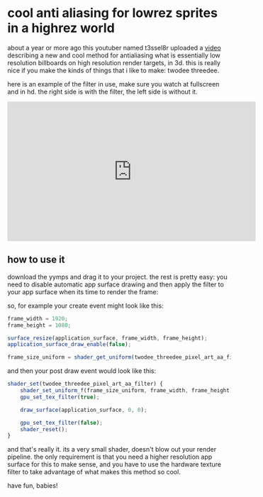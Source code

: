 # cool anti aliasing for lowrez sprites in a highrez world

about a year or more ago this youtuber named t3ssel8r uploaded a [video](https://www.youtube.com/watch?v=d6tp43wZqps) describing a new and cool method for antialiasing what is essentially low resolution billboards on high resolution render targets, in 3d. this is really nice if you make the kinds of things that i like to make: twodee threedee.

here is an example of the filter in use, make sure you watch at fullscreen and in hd. the right side is with the filter, the left side is without it.

<iframe width="560" height="315" src="https://www.youtube.com/embed/fylwX6hnKDk?si=8cx9CTSt-Takhjxq" title="YouTube video player" frameborder="0" allow="accelerometer; autoplay; clipboard-write; encrypted-media; gyroscope; picture-in-picture; web-share" referrerpolicy="strict-origin-when-cross-origin" allowfullscreen></iframe>

## how to use it

download the yymps and drag it to your project. the rest is pretty easy: you need to disable automatic app surface drawing and then apply the filter to your app surface when its time to render the frame:

so, for example your create event might look like this:
```js
frame_width = 1920;
frame_height = 1080;

surface_resize(application_surface, frame_width, frame_height);
application_surface_draw_enable(false);

frame_size_uniform = shader_get_uniform(twodee_threedee_pixel_art_aa_filter, "frame_size");
```
and then your post draw event would look like this:
```js
shader_set(twodee_threedee_pixel_art_aa_filter) {
    shader_set_uniform_f(frame_size_uniform, frame_width, frame_height);
    gpu_set_tex_filter(true);

    draw_surface(application_surface, 0, 0);

    gpu_set_tex_filter(false);
    shader_reset();
}
```

and that's really it. its a very small shader, doesn't blow out your render pipeline. the only requirement is that you need a higher resolution app surface for this to make sense, and you have to use the hardware texture filter to take advantage of what makes this method so cool.

have fun, babies!
